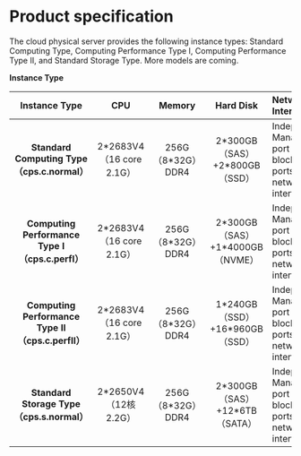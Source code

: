 # Product specification

The cloud physical server provides the following instance types: Standard Computing Type, Computing Performance Type Ⅰ, Computing Performance Type Ⅱ, and Standard Storage Type. More models are coming.

**Instance Type**

|**Instance Type**|**CPU**|**Memory**|**Hard Disk**|**Network Interface**|
|:-: |:-: |:-: | :-: | :- |
|**Standard Computing Type（cps.c.normal）**|2\*2683V4（16 core 2.1G）|256G（8\*32G）DDR4|2\*300GB（SAS）+2\*800GB（SSD）|Independent Management port 1 block+2 ports\*10GE network interface|
|**Computing Performance Type Ⅰ（cps.c.perfⅠ）**|2\*2683V4（16 core 2.1G）|256G（8\*32G）DDR4|2\*300GB（SAS）+1\*4000GB（NVME）|Independent Management port 1 block+2 ports\*10GE network interface|
|**Computing Performance Type Ⅱ（cps.c.perfⅡ）**|2\*2683V4（16 core 2.1G）|256G（8\*32G）DDR4|1\*240GB（SSD）+16\*960GB（SSD）|Independent Management port 1 block+2 ports\*10GE network interface|
|**Standard Storage Type（cps.s.normal）**|2\*2650V4（12核 2.2G）|256G（8\*32G）DDR4|2\*300GB（SAS）+12\*6TB（SATA）|Independent Management port 1 block+2 ports\*10GE network interface|

